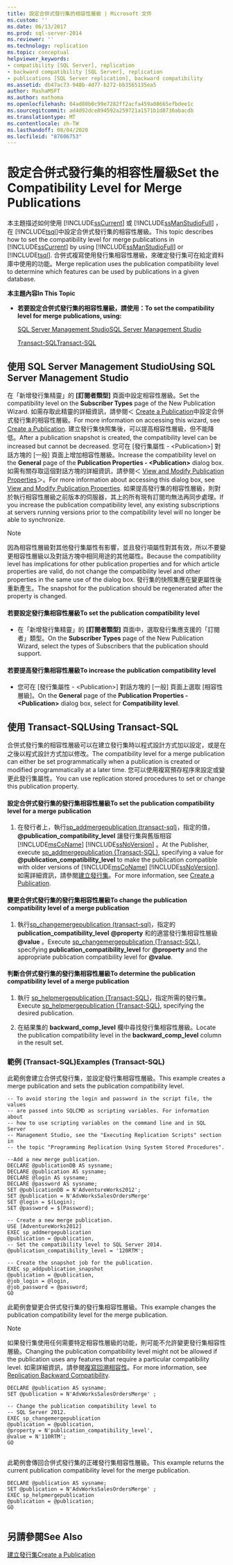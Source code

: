 ```yaml
---
title: 設定合併式發行集的相容性層級 | Microsoft 文件
ms.custom: ''
ms.date: 06/13/2017
ms.prod: sql-server-2014
ms.reviewer: ''
ms.technology: replication
ms.topic: conceptual
helpviewer_keywords:
- compatibility [SQL Server], replication
- backward compatibility [SQL Server], replication
- publications [SQL Server replication], backward compatibility
ms.assetid: db47ac73-948b-4d77-b272-bb3565135ea5
author: MashaMSFT
ms.author: mathoma
ms.openlocfilehash: 04ad80b0c99e7282ff2acfa459a08665efbdee1c
ms.sourcegitcommit: ad4d92dce894592a259721a1571b1d8736abacdb
ms.translationtype: MT
ms.contentlocale: zh-TW
ms.lasthandoff: 08/04/2020
ms.locfileid: "87606753"
---
```

# <a name="set-the-compatibility-level-for-merge-publications"></a><span data-ttu-id="91b95-102">設定合併式發行集的相容性層級</span><span class="sxs-lookup"><span data-stu-id="91b95-102">Set the Compatibility Level for Merge Publications</span></span>
  <span data-ttu-id="91b95-103">本主題描述如何使用 [!INCLUDE[ssCurrent](../../../includes/sscurrent-md.md)] 或 [!INCLUDE[ssManStudioFull](../../../includes/ssmanstudiofull-md.md)] ，在 [!INCLUDE[tsql](../../../includes/tsql-md.md)]中設定合併式發行集的相容性層級。</span><span class="sxs-lookup"><span data-stu-id="91b95-103">This topic describes how to set the compatibility level for merge publications in [!INCLUDE[ssCurrent](../../../includes/sscurrent-md.md)] by using [!INCLUDE[ssManStudioFull](../../../includes/ssmanstudiofull-md.md)] or [!INCLUDE[tsql](../../../includes/tsql-md.md)].</span></span> <span data-ttu-id="91b95-104">合併式複寫使用發行集相容性層級，來確定發行集可在給定資料庫中使用的功能。</span><span class="sxs-lookup"><span data-stu-id="91b95-104">Merge replication uses the publication compatibility level to determine which features can be used by publications in a given database.</span></span>  
  
 <span data-ttu-id="91b95-105">**本主題內容**</span><span class="sxs-lookup"><span data-stu-id="91b95-105">**In This Topic**</span></span>  
  
-   <span data-ttu-id="91b95-106">**若要設定合併式發行集的相容性層級，請使用：**</span><span class="sxs-lookup"><span data-stu-id="91b95-106">**To set the compatibility level for merge publications, using:**</span></span>  
  
     [<span data-ttu-id="91b95-107">SQL Server Management Studio</span><span class="sxs-lookup"><span data-stu-id="91b95-107">SQL Server Management Studio</span></span>](#SSMSProcedure)  
  
     [<span data-ttu-id="91b95-108">Transact-SQL</span><span class="sxs-lookup"><span data-stu-id="91b95-108">Transact-SQL</span></span>](#TsqlProcedure)  
  
##  <a name="using-sql-server-management-studio"></a><a name="SSMSProcedure"></a> <span data-ttu-id="91b95-109">使用 SQL Server Management Studio</span><span class="sxs-lookup"><span data-stu-id="91b95-109">Using SQL Server Management Studio</span></span>  
 <span data-ttu-id="91b95-110">在「新增發行集精靈」的 **[訂閱者類型]** 頁面中設定相容性層級。</span><span class="sxs-lookup"><span data-stu-id="91b95-110">Set the compatibility level on the **Subscriber Types** page of the New Publication Wizard.</span></span> <span data-ttu-id="91b95-111">如需存取此精靈的詳細資訊，請參閱＜ [Create a Publication](create-a-publication.md)中設定合併式發行集的相容性層級。</span><span class="sxs-lookup"><span data-stu-id="91b95-111">For more information on accessing this wizard, see [Create a Publication](create-a-publication.md).</span></span> <span data-ttu-id="91b95-112">建立發行集快照集後，可以提高相容性層級，但不能降低。</span><span class="sxs-lookup"><span data-stu-id="91b95-112">After a publication snapshot is created, the compatibility level can be increased but cannot be decreased.</span></span> <span data-ttu-id="91b95-113">您可在 [發行集屬性 - \<Publication>] 對話方塊的 [一般] 頁面上增加相容性層級。</span><span class="sxs-lookup"><span data-stu-id="91b95-113">Increase the compatibility level on the **General** page of the **Publication Properties - \<Publication>** dialog box.</span></span> <span data-ttu-id="91b95-114">如需有關存取這個對話方塊的詳細資訊，請參閱＜ [View and Modify Publication Properties](view-and-modify-publication-properties.md)＞。</span><span class="sxs-lookup"><span data-stu-id="91b95-114">For more information about accessing this dialog box, see [View and Modify Publication Properties](view-and-modify-publication-properties.md).</span></span> <span data-ttu-id="91b95-115">如果提高發行集的相容性層級，則對於執行相容性層級之前版本的伺服器，其上的所有現有訂閱均無法再同步處理。</span><span class="sxs-lookup"><span data-stu-id="91b95-115">If you increase the publication compatibility level, any existing subscriptions at servers running versions prior to the compatibility level will no longer be able to synchronize.</span></span>  
  
> [!NOTE]  
>  <span data-ttu-id="91b95-116">因為相容性層級對其他發行集屬性有影響，並且發行項屬性對其有效，所以不要變更相容性層級以及對話方塊中相同用途的其他屬性。</span><span class="sxs-lookup"><span data-stu-id="91b95-116">Because the compatibility level has implications for other publication properties and for which article properties are valid, do not change the compatibility level and other properties in the same use of the dialog box.</span></span> <span data-ttu-id="91b95-117">發行集的快照集應在變更屬性後重新產生。</span><span class="sxs-lookup"><span data-stu-id="91b95-117">The snapshot for the publication should be regenerated after the property is changed.</span></span>  
  
#### <a name="to-set-the-publication-compatibility-level"></a><span data-ttu-id="91b95-118">若要設定發行集相容性層級</span><span class="sxs-lookup"><span data-stu-id="91b95-118">To set the publication compatibility level</span></span>  
  
-   <span data-ttu-id="91b95-119">在「新增發行集精靈」的 **[訂閱者類型]** 頁面中，選取發行集應支援的「訂閱者」類型。</span><span class="sxs-lookup"><span data-stu-id="91b95-119">On the **Subscriber Types** page of the New Publication Wizard, select the types of Subscribers that the publication should support.</span></span>  
  
#### <a name="to-increase-the-publication-compatibility-level"></a><span data-ttu-id="91b95-120">若要提高發行集相容性層級</span><span class="sxs-lookup"><span data-stu-id="91b95-120">To increase the publication compatibility level</span></span>  
  
-   <span data-ttu-id="91b95-121">您可在 [發行集屬性 - \<Publication>] 對話方塊的 [一般] 頁面上選取 [相容性層級]。</span><span class="sxs-lookup"><span data-stu-id="91b95-121">On the **General** page of the **Publication Properties - \<Publication>** dialog box, select for **Compatibility level**.</span></span>  
  
##  <a name="using-transact-sql"></a><a name="TsqlProcedure"></a> <span data-ttu-id="91b95-122">使用 Transact-SQL</span><span class="sxs-lookup"><span data-stu-id="91b95-122">Using Transact-SQL</span></span>  
 <span data-ttu-id="91b95-123">合併式發行集的相容性層級可以在建立發行集時以程式設計方式加以設定，或是在之後以程式設計方式加以修改。</span><span class="sxs-lookup"><span data-stu-id="91b95-123">The compatibility level for a merge publication can either be set programmatically when a publication is created or modified programmatically at a later time.</span></span> <span data-ttu-id="91b95-124">您可以使用複寫預存程序來設定或變更此發行集屬性。</span><span class="sxs-lookup"><span data-stu-id="91b95-124">You can use replication stored procedures to set or change this publication property.</span></span>  
  
#### <a name="to-set-the-publication-compatibility-level-for-a-merge-publication"></a><span data-ttu-id="91b95-125">設定合併式發行集的發行集相容性層級</span><span class="sxs-lookup"><span data-stu-id="91b95-125">To set the publication compatibility level for a merge publication</span></span>  
  
1.  <span data-ttu-id="91b95-126">在發行者上，執行[sp_addmergepublication &#40;transact-sql&#41;](/sql/relational-databases/system-stored-procedures/sp-addmergepublication-transact-sql)，指定的值， **@publication_compatibility_level** 讓發行集與舊版相容 [!INCLUDE[msCoName](../../../includes/msconame-md.md)] [!INCLUDE[ssNoVersion](../../../includes/ssnoversion-md.md)] 。</span><span class="sxs-lookup"><span data-stu-id="91b95-126">At the Publisher, execute [sp_addmergepublication &#40;Transact-SQL&#41;](/sql/relational-databases/system-stored-procedures/sp-addmergepublication-transact-sql), specifying a value for **@publication_compatibility_level** to make the publication compatible with older versions of [!INCLUDE[msCoName](../../../includes/msconame-md.md)] [!INCLUDE[ssNoVersion](../../../includes/ssnoversion-md.md)].</span></span> <span data-ttu-id="91b95-127">如需詳細資訊，請參閱[建立發行集](create-a-publication.md)。</span><span class="sxs-lookup"><span data-stu-id="91b95-127">For more information, see [Create a Publication](create-a-publication.md).</span></span>  
  
#### <a name="to-change-the-publication-compatibility-level-of-a-merge-publication"></a><span data-ttu-id="91b95-128">變更合併式發行集的發行集相容性層級</span><span class="sxs-lookup"><span data-stu-id="91b95-128">To change the publication compatibility level of a merge publication</span></span>  
  
1.  <span data-ttu-id="91b95-129">執行[sp_changemergepublication &#40;transact-sql&#41;](/sql/relational-databases/system-stored-procedures/sp-changemergepublication-transact-sql)，指定的**publication_compatibility_level** **@property** 和的適當發行集相容性層級 **@value** 。</span><span class="sxs-lookup"><span data-stu-id="91b95-129">Execute [sp_changemergepublication &#40;Transact-SQL&#41;](/sql/relational-databases/system-stored-procedures/sp-changemergepublication-transact-sql), specifying **publication_compatibility_level** for **@property** and the appropriate publication compatibility level for **@value**.</span></span>  
  
#### <a name="to-determine-the-publication-compatibility-level-of-a-merge-publication"></a><span data-ttu-id="91b95-130">判斷合併式發行集的發行集相容性層級</span><span class="sxs-lookup"><span data-stu-id="91b95-130">To determine the publication compatibility level of a merge publication</span></span>  
  
1.  <span data-ttu-id="91b95-131">執行 [sp_helpmergepublication &#40;Transact-SQL&#41;](/sql/relational-databases/system-stored-procedures/sp-helpmergepublication-transact-sql)，指定所需的發行集。</span><span class="sxs-lookup"><span data-stu-id="91b95-131">Execute [sp_helpmergepublication &#40;Transact-SQL&#41;](/sql/relational-databases/system-stored-procedures/sp-helpmergepublication-transact-sql), specifying the desired publication.</span></span>  
  
2.  <span data-ttu-id="91b95-132">在結果集的 **backward_comp_level** 欄中尋找發行集相容性層級。</span><span class="sxs-lookup"><span data-stu-id="91b95-132">Locate the publication compatibility level in the **backward_comp_level** column in the result set.</span></span>  
  
###  <a name="examples-transact-sql"></a><a name="TsqlExample"></a> <span data-ttu-id="91b95-133">範例 (Transact-SQL)</span><span class="sxs-lookup"><span data-stu-id="91b95-133">Examples (Transact-SQL)</span></span>  
 <span data-ttu-id="91b95-134">此範例會建立合併式發行集，並設定發行集相容性層級。</span><span class="sxs-lookup"><span data-stu-id="91b95-134">This example creates a merge publication and sets the publication compatibility level.</span></span>  
  
```  
-- To avoid storing the login and password in the script file, the values   
-- are passed into SQLCMD as scripting variables. For information about   
-- how to use scripting variables on the command line and in SQL Server  
-- Management Studio, see the "Executing Replication Scripts" section in  
-- the topic "Programming Replication Using System Stored Procedures".  
  
--Add a new merge publication.  
DECLARE @publicationDB AS sysname;  
DECLARE @publication AS sysname;  
DECLARE @login AS sysname;  
DECLARE @password AS sysname;  
SET @publicationDB = N'AdventureWorks2012';   
SET @publication = N'AdvWorksSalesOrdersMerge'   
SET @login = $(Login);  
SET @password = $(Password);  
  
-- Create a new merge publication.   
USE [AdventureWorks2012]  
EXEC sp_addmergepublication   
@publication = @publication,   
-- Set the compatibility level to SQL Server 2014.  
@publication_compatibility_level = '120RTM';   
  
-- Create the snapshot job for the publication.  
EXEC sp_addpublication_snapshot   
@publication = @publication,  
@job_login = @login,  
@job_password = @password;  
GO  
```  
  
 <span data-ttu-id="91b95-135">此範例會變更合併式發行集的發行集相容性層級。</span><span class="sxs-lookup"><span data-stu-id="91b95-135">This example changes the publication compatibility level for the merge publication.</span></span>  
  
> [!NOTE]  
>  <span data-ttu-id="91b95-136">如果發行集使用任何需要特定相容性層級的功能，則可能不允許變更發行集相容性層級。</span><span class="sxs-lookup"><span data-stu-id="91b95-136">Changing the publication compatibility level might not be allowed if the publication uses any features that require a particular compatibility level.</span></span> <span data-ttu-id="91b95-137">如需詳細資訊，請參閱[複寫回溯相容性](../replication-backward-compatibility.md)。</span><span class="sxs-lookup"><span data-stu-id="91b95-137">For more information, see [Replication Backward Compatibility](../replication-backward-compatibility.md).</span></span>  
  
```  
DECLARE @publication AS sysname;  
SET @publication = N'AdvWorksSalesOrdersMerge' ;  
  
-- Change the publication compatibility level to   
-- SQL Server 2012.  
EXEC sp_changemergepublication   
@publication = @publication,   
@property = N'publication_compatibility_level',   
@value = N'110RTM';  
GO  
  
```  
  
 <span data-ttu-id="91b95-138">此範例會傳回合併式發行集的正確發行集相容性層級。</span><span class="sxs-lookup"><span data-stu-id="91b95-138">This example returns the current publication compatibility level for the merge publication.</span></span>  
  
```  
DECLARE @publication AS sysname;  
SET @publication = N'AdvWorksSalesOrdersMerge' ;  
EXEC sp_helpmergepublication   
@publication = @publication;  
GO  
  
```  
  
## <a name="see-also"></a><span data-ttu-id="91b95-139">另請參閱</span><span class="sxs-lookup"><span data-stu-id="91b95-139">See Also</span></span>  
 [<span data-ttu-id="91b95-140">建立發行集</span><span class="sxs-lookup"><span data-stu-id="91b95-140">Create a Publication</span></span>](create-a-publication.md)  
  
  

